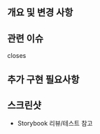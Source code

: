 ## 개요 및 변경 사항 <!-- 해당 Pull Request에 대한 간단한 설명 작성 -->

## 관련 이슈 <!-- 해당 Pull Request에 대한 자세한 내용을 확인할 수 있는 이슈를 번호로 작성 ex. #10 -->

closes

## 추가 구현 필요사항

## 스크린샷

- Storybook 리뷰/테스트 참고

